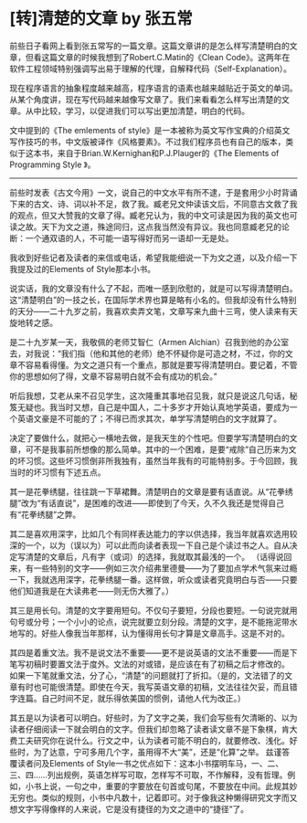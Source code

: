 [转]清楚的文章 by 张五常
=======

前些日子看网上看到张五常写的一篇文章。这篇文章讲的是怎么样写清楚明白的文章，但看这篇文章的时候我想到了Robert.C.Matin的《Clean Code》。这两年在软件工程领域特别强调写出易于理解的代理，自解释代码（Self-Explanation）。

现在程序语言的抽象程度越来越高，程序语言的语素也越来越贴近于英文的单词。从某个角度讲，现在写代码越来越像写文章了。我们来看看怎么样写出清楚的文章。从中比较，学习，以促进我们可以写出更加清楚，明白的代码。

文中提到的《The emlements of style》是一本被称为英文写作宝典的介绍英文写作技巧的书，中文版被译作《风格要素》。不过我们程序员也有自己的版本，类似于这本书，来自于Brian.W.Kernighan和P.J.Plauger的《The Elements of Programming Style 》。

------

前些时发表《古文今用》一文，说自己的中文水平有所不逮，于是套用少小时背诵下来的古文、诗、词以补不足，救了我。臧老兄文仲读该文后，不同意古文救了我的观点，但又大赞我的文章了得。臧老兄认为，我的中文可读是因为我的英文也可读之故。天下为文之道，殊途同归，这点我当然没有异议。我也同意臧老兄的论断：一个通双语的人，不可能一语写得好而另一语却一无是处。

我收到好些记者及读者的来信或电话，希望我能细说一下为文之道，以及介绍一下我提及过的Elements of Style那本小书。

说实话，我的文章没有什么了不起，而唯一感到欣慰的，就是可以写得清楚明白。这“清楚明白”的一技之长，在国际学术界也算是略有小名的。但我却没有什么特别的天分——二十九岁之前，我喜欢卖弄文笔，文章写来九曲十三弯，使人读来有天旋地转之感。

是二十九岁某一天，我敬佩的老师艾智仁（Armen Alchian）召我到他的办公室去，对我说：“我们指（他和其他的老师）绝不怀疑你是可造之材，不过，你的文章不容易看得懂。为文之道只有一个重点，那就是要写得清楚明白。要记着，不管你的思想如何了得，文章不容易明白就不会有成功的机会。”

听后我想，艾老从来不召见学生，这次隆重其事地召见我，就只是说这几句话，秘笈无疑也。我当时又想，自己是中国人，二十多岁才开始认真地学英语，要成为一个英语文豪是不可能的了；不得已而求其次，单学写清楚明白的文字就算了。

决定了要做什么，就把心一横地去做，是我天生的个性吧。但要学写清楚明白的文章，可不是我事前所想像的那么简单。其中的一个困难，是要“戒除”自己历来为文的坏习惯。这些坏习惯倒非所我独有，虽然当年我有的可能特别多。于今回顾，我当时的坏习惯有下述五点。

其一是花拳绣腿，往往跳一下草裙舞。清楚明白的文章是要有话直说。从“花拳绣腿”改为“有话直说”，是困难的改进——即使到了今天，久不久我还是觉得自己有“花拳绣腿”之弊。

其二是喜欢用深字，比如几个有同样表达能力的字以供选择，我当年就喜欢选用较深的一个，以为（误以为）可以此而向读者表现一下自己是个读过书之人。自从决定写清楚的文章后，凡有字（或词）的选择，我就取其最浅的一个。
（话得说回来，有一些特别的文字——例如三次介绍弗里德曼——为了要加点学术气氛来过瘾一下，我就选用深字，花拳绣腿一番。这样做，听众或读者究竟明白与否——只要他们知道我是在大读弗老——则无伤大雅了。）

其三是用长句。清楚的文字要用短句。不仅句子要短，分段也要短。一句说完就用句号或分号；一个小小的论点，说完就要立刻分段。清楚的文字，是不能拖泥带水地写的。好些人像我当年那样，认为懂得用长句才算是文章高手。这是不对的。

其四是着重文法。我不是说文法不重要——更不是说英语的文法不重要——而是下笔写初稿时要置文法于度外。文法的对或错，是应该在有了初稿之后才修改的。
如果一下笔就重文法，分了心，“清楚”的问题就打了折扣。（是的，文法错了的文章有时也可能很清楚。即使在今天，我写英语文章的初稿，文法往往欠妥，而且错字连篇。自己时间不足，就乐得依美国的惯例，请他人代为改正。）

其五是以为读者可以明白。好些时，为了文字之美，我们会写些有欠清晰的、以为读者仔细阅读一下就会明白的文字。但我们却忽略了读者读文章不是下象棋，肯大费工夫研究你在说什么。行文之中，认为读者可能不明白的，就要修改、浅化。好些时，为了达意，宁可多用几个字，虽用得不大“美”，还是“化算”之举。
兹谨答覆读者问及Elements of Style一书之优点如下：这本小书摆明车马，一、二、三、四……列出规例，英语怎样写可取，怎样写不可取，不作解释，没有哲理。例如，小书上说，一句之中，重要的字要放在句首或句尾，不要放在中间。此规其妙无穷也。类似的规则，小书中凡数十，记着即可。对于像我这种懒得研究文字而又想文字写得像样的人来说，它是没有捷径的为文之道中的“捷径”了。
 
